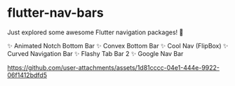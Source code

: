 # flutter-nav-bars

Just explored some awesome Flutter navigation packages! 🚀

✨ Animated Notch Bottom Bar
✨ Convex Bottom Bar
✨ Cool Nav (FlipBox)
✨ Curved Navigation Bar
✨ Flashy Tab Bar 2
✨ Google Nav Bar

https://github.com/user-attachments/assets/1d81cccc-04e1-444e-9922-06f1412bdfd5

